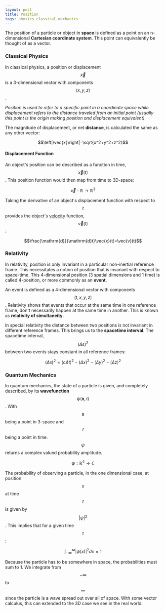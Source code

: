 ```yaml
---
layout: post
title: Position
tags: physics classical-mechanics
---
```

The position of a particle or object in **space** is defined as a point on an n-dimensional **Cartesian coordinate system**. This point can equivalently be thought of as a vector.

### Classical Physics
In classical physics, a position or displacement $$\vec{x}$$ is a 3-dimensional vector with components $$\left(x,y,z\right)$$.

*Position is used to refer to a specific point in a coordinate space while displacement refers to the distance traveled from an initial point (usually this point is the origin making position and displacement equivalent)*

The magnitude of displacement, or net **distance**, is calculated the same as any other vector:

$$\left|\vec{x}\right|=\sqrt{x^2+y^2+z^2}$$

#### Displacement Function
An object's position can be described as a function in time, $$\vec{x}(t)$$. This position function would then map from time to 3D-space:

$$\vec{x}:\mathbb{R}\rightarrow \mathbb{R}^3$$

Taking the derivative of an object's displacement function with respect to $$t$$ provides the object's [velocity]() function, $$\vec{v}(t)$$:

$$\frac{\mathrm{d}}{\mathrm{d}t}\vec{x}(t)=\vec{v}(t)$$

<!--more-->

<!-- Click [here]() for a list of the repeated time derivatives of displacement. -->

### Relativity
In relativity, position is only invariant in a particular non-inertial reference frame. This necessitates a notion of position that is invariant with respect to space-time. This 4-dimensional position (3 spatial dimensions and 1 time) is called 4-position, or more commonly as an **event**.

An event is defined as a 4-dimensional vector with components $$\left(t,x,y,z\right)$$. Relativity shows that events that occur at the same time in one reference frame, don't necessarily happen at the same time in another. This is known as **relativity of simultaneity**.

In special relativity the distance between two positions is not invariant in different reference frames. This brings us to the **spacetime interval**. The spacetime interval, $$(\Delta s)^2$$ between two events stays constant in all reference frames:

$$(\Delta s)^2=(c\Delta t)^2-(\Delta x)^2-(\Delta y)^2-(\Delta z)^2$$

### Quantum Mechanics
In quantum mechanics, the state of a particle is given, and completely described, by its **wavefunction** $$\psi(\mathbf{x}, t)$$. With $$\mathbf{x}$$ being a point in 3-space and $$t$$ being a point in time. $$\psi$$ returns a complex valued probability amplitude.

$$\psi:\mathbb{R^4}\rightarrow \mathbb{C}$$

The probability of observing a particle, in the one dimensional case, at position $$x$$ at time $$t$$ is given by $$\left \vert \psi \right \vert^2$$. This implies that for a given time $$t$$:

$$\int_{-\infty}^{\infty}\left | \psi(x) \right |^2 dx=1$$

Because the particle has to be somewhere in space, the probabilities must sum to 1. We integrate from $$-\infty$$ to $$\infty$$ since the particle is a wave spread out over all of space. With some vector calculus, this can extended to the 3D case we see in the real world.
